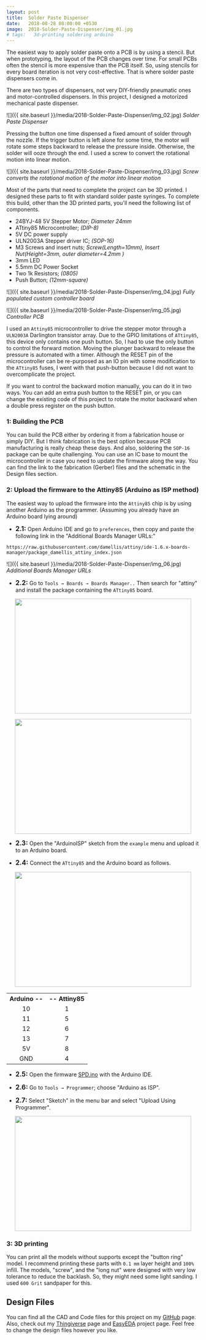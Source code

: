 ```yaml
---
layout: post
title:  Solder Paste Dispenser
date:   2018-08-28 08:00:00 +0530
image:  2018-Solder-Paste-Dispenser/img_01.jpg
# tags:   3d-printing soldering arduino
---
```

The easiest way to apply solder paste onto a PCB is by using a stencil. But when prototyping, the layout of the PCB changes over time. For small PCBs often the stencil is more expensive than the PCB itself. So, using stencils for every board iteration is not very cost-effective. That is where solder paste dispensers come in.

There are two types of dispensers, not very DIY-friendly pneumatic ones and motor-controlled dispensers. In this project, I designed a motorized mechanical paste dispenser.

![]({{ site.baseurl }}/media/2018-Solder-Paste-Dispenser/img_02.jpg)
*Solder Paste Dispenser*

Pressing the button one time dispensed a fixed amount of solder through the nozzle. If the trigger button is left alone for some time, the motor will rotate some steps backward to release the pressure inside. Otherwise, the solder will ooze through the end. I used a screw to convert the rotational motion into linear motion.

![]({{ site.baseurl }}/media/2018-Solder-Paste-Dispenser/img_03.jpg)
*Screw converts the rotational motion of the motor into linear motion*

Most of the parts that need to complete the project can be 3D printed. I designed these parts to fit with standard solder paste syringes. To complete this build, other than the 3D printed parts, you'll need the following list of components.

- 24BYJ-48 5V Stepper Motor; *Diameter 24mm*
- ATtiny85 Microcontroller; *(DIP-8)*
- 5V DC power supply
- ULN2003A Stepper driver IC; *(SOP-16)*
- M3 Screws and insert nuts; *Screw(Length=10mm), Insert Nut(Height=3mm, outer diameter=4.2mm )*
- 3mm LED
- 5.5mm DC Power Socket
- Two 1k Resistors; *(0805)*
- Push Button; *(12mm-square)*

![]({{ site.baseurl }}/media/2018-Solder-Paste-Dispenser/img_04.jpg)
*Fully populated custom controller board*

![]({{ site.baseurl }}/media/2018-Solder-Paste-Dispenser/img_05.jpg)
*Controller PCB*

I used an `Attiny85` microcontroller to drive the stepper motor through a `ULN2003A` Darlington transistor array. Due to the GPIO limitations of `ATtiny85`, this device only contains one push button. So, I had to use the only button to control the forward motion. Moving the plunger backward to release the pressure is automated with a timer. Although the RESET pin of the microcontroller can be re-purposed as an IO pin with some modification to the `ATtiny85` fuses, I went with that push-button because I did not want to overcomplicate the project.

If you want to control the backward motion manually, you can do it in two ways. You can add an extra push button to the RESET pin, or you can change the existing code of this project to rotate the motor backward when a double press register on the push button.

### 1: Building the PCB
You can build the PCB either by ordering it from a fabrication house or simply DIY. But I think fabrication is the best option because PCB manufacturing is really cheap these days. And also, soldering the `SOP-16` package can be quite challenging. You can use an IC base to mount the microcontroller in case you need to update the firmware along the way. You can find the link to the fabrication (Gerber) files and the schematic in the Design files section.

### 2: Upload the firmware to the Attiny85 (Arduino as ISP method)
The easiest way to upload the firmware into the `Attiny85` chip is by using another Arduino as the programmer. (Assuming you already have an Arduino board lying around) 

- <big>**2.1:**</big> Open Arduino IDE and go to `preferences`, then copy and paste the following link in the "Additional Boards Manager URLs:"


```
https://raw.githubusercontent.com/damellis/attiny/ide-1.6.x-boards-manager/package_damellis_attiny_index.json
```

![]({{ site.baseurl }}/media/2018-Solder-Paste-Dispenser/img_06.jpg)
*Additional Boards Manager URLs*

- <big>**2.2:**</big> Go to `Tools → Boards → Boards Manager..` Then search for "attiny" and install the package containing the `ATtiny85` board.

<p align="center">
  <img width="460" height="300" src="{{ site.baseurl }}/media/2018-Solder-Paste-Dispenser/img_07.jpg">
</p>

<p align="center">
  <img width="460" height="300" src="{{ site.baseurl }}/media/2018-Solder-Paste-Dispenser/img_08.jpg">
</p>

- <big>**2.3:**</big> Open the "ArduinoISP" sketch from the `example` menu and upload it to an Arduino board.

- <big>**2.4:**</big> Connect the `ATtiny85` and the Arduino board as follows.

<p align="center">
  <img width="460" height="300" src="{{ site.baseurl }}/media/2018-Solder-Paste-Dispenser/img_09.jpg">
</p>

<table style="margin-left: auto; margin-right: auto;">
<tr><th style="text-align:center">Arduino -- </th><th style="text-align:center">-- Attiny85</th></tr>
<tr><td style="text-align:center">10</td> <td style="text-align:center">1</td></tr>
<tr><td style="text-align:center">11</td> <td style="text-align:center">5</td></tr>
<tr><td style="text-align:center">12</td> <td style="text-align:center">6</td></tr>
<tr><td style="text-align:center">13</td> <td style="text-align:center">7</td></tr>
<tr><td style="text-align:center">5V</td> <td style="text-align:center">8</td></tr>
<tr><td style="text-align:center">GND</td><td style="text-align:center">4</td></tr>
</table>


- <big>**2.5:**</big> Open the firmware [SPD.ino](https://github.com/LKbrilliant/Solder-Paste-Dispenser/blob/main/Src/SPD/SPD.ino) with the Arduino IDE.

- <big>**2.6:**</big> Go to `Tools → Programmer`; choose "Arduino as ISP".

- <big>**2.7:**</big> Select "Sketch" in the menu bar and select "Upload Using Programmer".

<p align="center">
  <img width="460" height="300" src="{{ site.baseurl }}/media/2018-Solder-Paste-Dispenser/img_10.jpg">
</p>

### 3: 3D printing
You can print all the models without supports except the "button ring" model. I recommend printing these parts with `0.1 mm` layer height and `100%` infill. The models, "screw", and the "long nut" were designed with very low tolerance to reduce the backlash. So, they might need some light sanding. I used `600 Grit` sandpaper for this.


## Design Files

You can find all the CAD and Code files for this project on my [GitHub](https://github.com/LKbrilliant/Solder-Paste-Dispenser) page. Also, check out my [Thingiverse](https://www.thingiverse.com/thing:3074932) page and [EasyEDA](https://easyeda.com/LKBrilliant/Solder-Paste-Dispenser) project page. Feel free to change the design files however you like.
